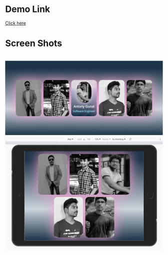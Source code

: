 <h1>Demo Link</h1>
<a href="https://fivestars1-0.netlify.app" target="_blank">Click here</a>
  
  <h1>Screen Shots<h1>
 <img src="friendsprofiless1.JPG">
  <img src="friendsprofiless2.JPG">

